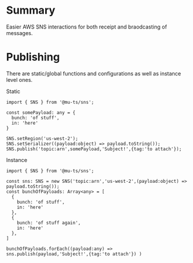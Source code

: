 # Summary

Easier AWS SNS interactions for both receipt and braodcasting of messages.

# Publishing

There are static/global functions and configurations as well as instance level ones.

Static

```
import { SNS } from '@mu-ts/sns';

const somePayload: any = {
  bunch: 'of stuff',
  in: 'here'
}

SNS.setRegion('us-west-2');
SNS.setSerializer((payload:object) => payload.toString());
SNS.publish('topic:arn',somePayload,'Subject!',{tag:'to attach'});

```

Instance

```
import { SNS } from '@mu-ts/sns';

const sns: SNS = new SNS('topic:arn','us-west-2',(payload:object) => payload.toString());
const bunchOfPayloads: Array<any> = [
  {
    bunch: 'of stuff',
    in: 'here'
  },
  {
    bunch: 'of stuff again',
    in: 'here'
  },
]

bunchOfPayloads.forEach((payload:any) => sns.publish(payload,'Subject!',{tag:'to attach'}) )

```
